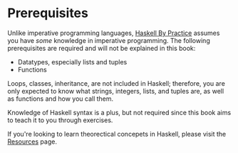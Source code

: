 # Prerequisites
Unlike imperative programming languages, [Haskell By Practice](https://github.com/ibnaleem/haskell-by-practice) assumes you have *some* knowledge in imperative programming. The following prerequisites are required and will not be explained in this book:

- Datatypes, especially lists and tuples 
- Functions

Loops, classes, inheritance, are not included in Haskell; therefore, you are only expected to know what strings, integers, lists, and tuples are, as well as functions and how you call them.

Knowledge of Haskell syntax is a plus, but not required since this book aims to teach it to you through exercises.

If you're looking to learn theorectical concepets in Haskell, please visit the [Resources](Resources.md) page. 
